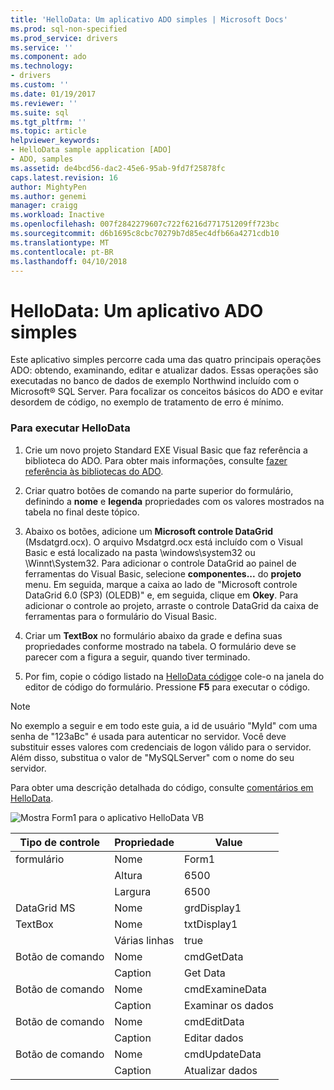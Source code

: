 ```yaml
---
title: 'HelloData: Um aplicativo ADO simples | Microsoft Docs'
ms.prod: sql-non-specified
ms.prod_service: drivers
ms.service: ''
ms.component: ado
ms.technology:
- drivers
ms.custom: ''
ms.date: 01/19/2017
ms.reviewer: ''
ms.suite: sql
ms.tgt_pltfrm: ''
ms.topic: article
helpviewer_keywords:
- HelloData sample application [ADO]
- ADO, samples
ms.assetid: de4bcd56-dac2-45e6-95ab-9fd7f25878fc
caps.latest.revision: 16
author: MightyPen
ms.author: genemi
manager: craigg
ms.workload: Inactive
ms.openlocfilehash: 007f2842279607c722f6216d771751209ff723bc
ms.sourcegitcommit: d6b1695c8cbc70279b7d85ec4dfb66a4271cdb10
ms.translationtype: MT
ms.contentlocale: pt-BR
ms.lasthandoff: 04/10/2018
---
```

# <a name="hellodata-a-simple-ado-application"></a>HelloData: Um aplicativo ADO simples
Este aplicativo simples percorre cada uma das quatro principais operações ADO: obtendo, examinando, editar e atualizar dados. Essas operações são executadas no banco de dados de exemplo Northwind incluído com o Microsoft® SQL Server. Para focalizar os conceitos básicos do ADO e evitar desordem de código, no exemplo de tratamento de erro é mínimo.  
  
### <a name="to-run-hellodata"></a>Para executar HelloData  
  
1.  Crie um novo projeto Standard EXE Visual Basic que faz referência a biblioteca do ADO. Para obter mais informações, consulte [fazer referência às bibliotecas do ADO](../../../ado/guide/referencing-the-ado-libraries.md).  
  
2.  Criar quatro botões de comando na parte superior do formulário, definindo a **nome** e **legenda** propriedades com os valores mostrados na tabela no final deste tópico.  
  
3.  Abaixo os botões, adicione um **Microsoft controle DataGrid** (Msdatgrd.ocx). O arquivo Msdatgrd.ocx está incluído com o Visual Basic e está localizado na pasta \windows\system32 ou \Winnt\System32. Para adicionar o controle DataGrid ao painel de ferramentas do Visual Basic, selecione **componentes...**  do **projeto** menu. Em seguida, marque a caixa ao lado de "Microsoft controle DataGrid 6.0 (SP3) (OLEDB)" e, em seguida, clique em **Okey**. Para adicionar o controle ao projeto, arraste o controle DataGrid da caixa de ferramentas para o formulário do Visual Basic.  
  
4.  Criar um **TextBox** no formulário abaixo da grade e defina suas propriedades conforme mostrado na tabela. O formulário deve se parecer com a figura a seguir, quando tiver terminado.  
  
5.  Por fim, copie o código listado na [HelloData código](../../../ado/guide/data/hellodata-code.md)e cole-o na janela do editor de código do formulário. Pressione **F5** para executar o código.  
  
> [!NOTE]
>  No exemplo a seguir e em todo este guia, a id de usuário "MyId" com uma senha de "123aBc" é usada para autenticar no servidor. Você deve substituir esses valores com credenciais de logon válido para o servidor. Além disso, substitua o valor de "MySQLServer" com o nome do seu servidor.  
  
 Para obter uma descrição detalhada do código, consulte [comentários em HelloData](../../../ado/guide/data/comments-on-hellodata.md).  
  
 ![Mostra Form1 para o aplicativo HelloData VB](../../../ado/guide/data/media/hellodata.gif "HelloData")  
  
|Tipo de controle|Propriedade|Value|  
|------------------|--------------|-----------|  
|formulário|Nome|Form1|  
||Altura|6500|  
||Largura|6500|  
|DataGrid MS|Nome|grdDisplay1|  
|TextBox|Nome|txtDisplay1|  
||Várias linhas|true|  
|Botão de comando|Nome|cmdGetData|  
||Caption|Get Data|  
|Botão de comando|Nome|cmdExamineData|  
||Caption|Examinar os dados|  
|Botão de comando|Nome|cmdEditData|  
||Caption|Editar dados|  
|Botão de comando|Nome|cmdUpdateData|  
||Caption|Atualizar dados|

